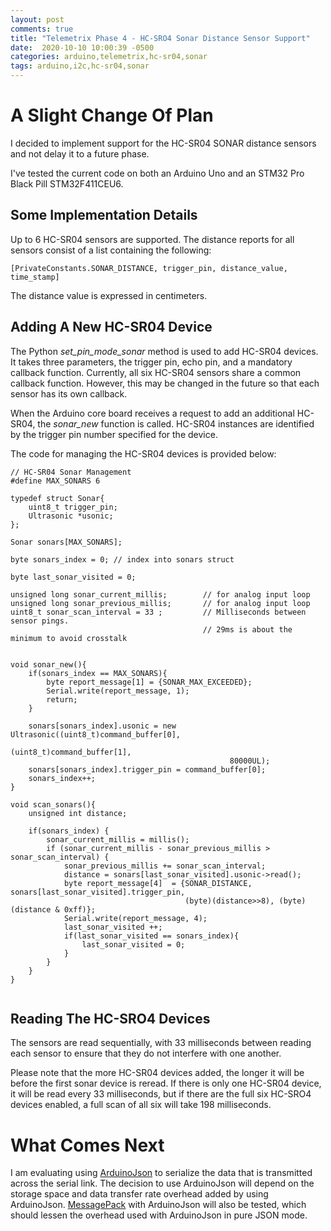 ```yaml
---
layout: post
comments: true
title: "Telemetrix Phase 4 - HC-SRO4 Sonar Distance Sensor Support"
date:  2020-10-10 10:00:39 -0500
categories: arduino,telemetrix,hc-sr04,sonar
tags: arduino,i2c,hc-sr04,sonar
---
```

 
# A Slight Change Of Plan
I decided to implement support for the HC-SR04 SONAR distance sensors and not delay it to a future phase.

I've tested the current code on both an Arduino Uno and an STM32 Pro Black Pill STM32F411CEU6.

## Some Implementation Details

Up to 6 HC-SR04 sensors are supported. The distance reports for all sensors consist of a 
list containing the following:

```
[PrivateConstants.SONAR_DISTANCE, trigger_pin, distance_value, time_stamp]
```
The distance value is expressed in centimeters.

## Adding A New HC-SR04 Device
The Python _set_pin_mode_sonar_ method is used to add HC-SR04 devices. It takes three parameters, 
the trigger pin, echo pin, and a mandatory callback function.  Currently, all six HC-SR04 sensors share a
common callback function. However, this may be changed in the future so that
each sensor has its own callback. 

When the Arduino core board receives a request to add an additional HC-SR04, the _sonar_new_ function is called. 
HC-SR04 instances are identified by the trigger pin number specified for the device. 

The code for managing the HC-SR04 devices is provided below: 

```
// HC-SR04 Sonar Management
#define MAX_SONARS 6

typedef struct Sonar{
    uint8_t trigger_pin;
    Ultrasonic *usonic;
};

Sonar sonars[MAX_SONARS];

byte sonars_index = 0; // index into sonars struct

byte last_sonar_visited = 0;

unsigned long sonar_current_millis;        // for analog input loop
unsigned long sonar_previous_millis;       // for analog input loop
uint8_t sonar_scan_interval = 33 ;         // Milliseconds between sensor pings.
                                           // 29ms is about the minimum to avoid crosstalk


void sonar_new(){
    if(sonars_index == MAX_SONARS){
        byte report_message[1] = {SONAR_MAX_EXCEEDED};
        Serial.write(report_message, 1);
        return;
    }

    sonars[sonars_index].usonic = new Ultrasonic((uint8_t)command_buffer[0], 
                                                  (uint8_t)command_buffer[1],
                                                 80000UL);
    sonars[sonars_index].trigger_pin = command_buffer[0];
    sonars_index++;
}

void scan_sonars(){
    unsigned int distance;

    if(sonars_index) {
        sonar_current_millis = millis();
        if (sonar_current_millis - sonar_previous_millis > sonar_scan_interval) {
            sonar_previous_millis += sonar_scan_interval;
            distance = sonars[last_sonar_visited].usonic->read();
            byte report_message[4]  = {SONAR_DISTANCE, sonars[last_sonar_visited].trigger_pin,
                                       (byte)(distance>>8), (byte)(distance & 0xff)};
            Serial.write(report_message, 4);
            last_sonar_visited ++;
            if(last_sonar_visited == sonars_index){
                last_sonar_visited = 0;
            }
        }
    }
}


```

## Reading The HC-SRO4 Devices

The sensors are read sequentially, with 33 milliseconds between 
reading each sensor to ensure that they do not interfere with one another.

Please note that the more HC-SR04 devices
added, the longer it will be before the first sonar device is reread. If there is only
one HC-SR04 device, it will be read every 33 milliseconds, but if there are the full six 
HC-SRO4 devices enabled, a full scan of all six will take 198 milliseconds. 

# What Comes Next
I am evaluating using [ArduinoJson](https://arduinojson.org/) to serialize the data that is transmitted 
across the serial link.  The decision to use ArduinoJson will depend on the
 storage space and data transfer rate overhead added by using ArduinoJson.
[MessagePack](https://msgpack.org/index.html) with ArduinoJson will also be tested, which should lessen the overhead
used with ArduinoJson in pure JSON mode.


